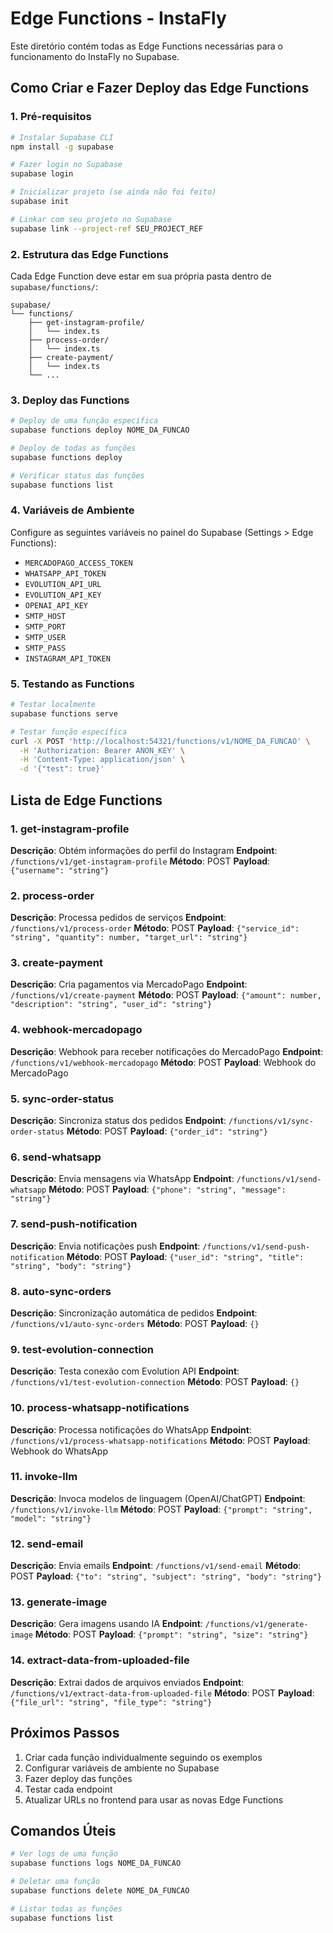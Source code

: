 # Edge Functions - InstaFly

Este diretório contém todas as Edge Functions necessárias para o funcionamento do InstaFly no Supabase.

## Como Criar e Fazer Deploy das Edge Functions

### 1. Pré-requisitos

```bash
# Instalar Supabase CLI
npm install -g supabase

# Fazer login no Supabase
supabase login

# Inicializar projeto (se ainda não foi feito)
supabase init

# Linkar com seu projeto no Supabase
supabase link --project-ref SEU_PROJECT_REF
```

### 2. Estrutura das Edge Functions

Cada Edge Function deve estar em sua própria pasta dentro de `supabase/functions/`:

```
supabase/
└── functions/
    ├── get-instagram-profile/
    │   └── index.ts
    ├── process-order/
    │   └── index.ts
    ├── create-payment/
    │   └── index.ts
    └── ...
```

### 3. Deploy das Functions

```bash
# Deploy de uma função específica
supabase functions deploy NOME_DA_FUNCAO

# Deploy de todas as funções
supabase functions deploy

# Verificar status das funções
supabase functions list
```

### 4. Variáveis de Ambiente

Configure as seguintes variáveis no painel do Supabase (Settings > Edge Functions):

- `MERCADOPAGO_ACCESS_TOKEN`
- `WHATSAPP_API_TOKEN`
- `EVOLUTION_API_URL`
- `EVOLUTION_API_KEY`
- `OPENAI_API_KEY`
- `SMTP_HOST`
- `SMTP_PORT`
- `SMTP_USER`
- `SMTP_PASS`
- `INSTAGRAM_API_TOKEN`

### 5. Testando as Functions

```bash
# Testar localmente
supabase functions serve

# Testar função específica
curl -X POST 'http://localhost:54321/functions/v1/NOME_DA_FUNCAO' \
  -H 'Authorization: Bearer ANON_KEY' \
  -H 'Content-Type: application/json' \
  -d '{"test": true}'
```

## Lista de Edge Functions

### 1. get-instagram-profile
**Descrição**: Obtém informações do perfil do Instagram
**Endpoint**: `/functions/v1/get-instagram-profile`
**Método**: POST
**Payload**: `{"username": "string"}`

### 2. process-order
**Descrição**: Processa pedidos de serviços
**Endpoint**: `/functions/v1/process-order`
**Método**: POST
**Payload**: `{"service_id": "string", "quantity": number, "target_url": "string"}`

### 3. create-payment
**Descrição**: Cria pagamentos via MercadoPago
**Endpoint**: `/functions/v1/create-payment`
**Método**: POST
**Payload**: `{"amount": number, "description": "string", "user_id": "string"}`

### 4. webhook-mercadopago
**Descrição**: Webhook para receber notificações do MercadoPago
**Endpoint**: `/functions/v1/webhook-mercadopago`
**Método**: POST
**Payload**: Webhook do MercadoPago

### 5. sync-order-status
**Descrição**: Sincroniza status dos pedidos
**Endpoint**: `/functions/v1/sync-order-status`
**Método**: POST
**Payload**: `{"order_id": "string"}`

### 6. send-whatsapp
**Descrição**: Envia mensagens via WhatsApp
**Endpoint**: `/functions/v1/send-whatsapp`
**Método**: POST
**Payload**: `{"phone": "string", "message": "string"}`

### 7. send-push-notification
**Descrição**: Envia notificações push
**Endpoint**: `/functions/v1/send-push-notification`
**Método**: POST
**Payload**: `{"user_id": "string", "title": "string", "body": "string"}`

### 8. auto-sync-orders
**Descrição**: Sincronização automática de pedidos
**Endpoint**: `/functions/v1/auto-sync-orders`
**Método**: POST
**Payload**: `{}`

### 9. test-evolution-connection
**Descrição**: Testa conexão com Evolution API
**Endpoint**: `/functions/v1/test-evolution-connection`
**Método**: POST
**Payload**: `{}`

### 10. process-whatsapp-notifications
**Descrição**: Processa notificações do WhatsApp
**Endpoint**: `/functions/v1/process-whatsapp-notifications`
**Método**: POST
**Payload**: Webhook do WhatsApp

### 11. invoke-llm
**Descrição**: Invoca modelos de linguagem (OpenAI/ChatGPT)
**Endpoint**: `/functions/v1/invoke-llm`
**Método**: POST
**Payload**: `{"prompt": "string", "model": "string"}`

### 12. send-email
**Descrição**: Envia emails
**Endpoint**: `/functions/v1/send-email`
**Método**: POST
**Payload**: `{"to": "string", "subject": "string", "body": "string"}`

### 13. generate-image
**Descrição**: Gera imagens usando IA
**Endpoint**: `/functions/v1/generate-image`
**Método**: POST
**Payload**: `{"prompt": "string", "size": "string"}`

### 14. extract-data-from-uploaded-file
**Descrição**: Extrai dados de arquivos enviados
**Endpoint**: `/functions/v1/extract-data-from-uploaded-file`
**Método**: POST
**Payload**: `{"file_url": "string", "file_type": "string"}`

## Próximos Passos

1. Criar cada função individualmente seguindo os exemplos
2. Configurar variáveis de ambiente no Supabase
3. Fazer deploy das funções
4. Testar cada endpoint
5. Atualizar URLs no frontend para usar as novas Edge Functions

## Comandos Úteis

```bash
# Ver logs de uma função
supabase functions logs NOME_DA_FUNCAO

# Deletar uma função
supabase functions delete NOME_DA_FUNCAO

# Listar todas as funções
supabase functions list
```